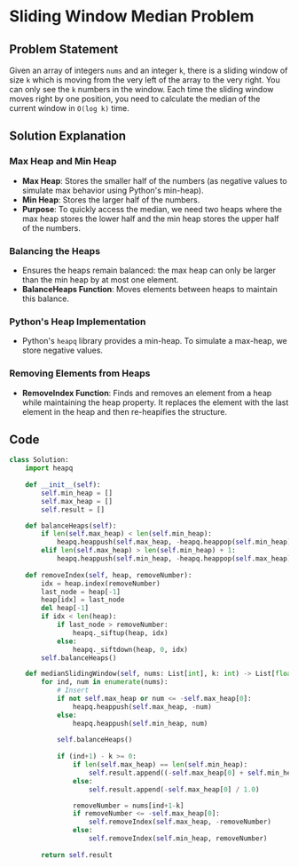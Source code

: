 # Sliding Window Median Problem

## Problem Statement
Given an array of integers `nums` and an integer `k`, there is a sliding window of size `k` which is moving from the very left of the array to the very right. You can only see the `k` numbers in the window. Each time the sliding window moves right by one position, you need to calculate the median of the current window in `O(log k)` time.

## Solution Explanation

### Max Heap and Min Heap
- **Max Heap**: Stores the smaller half of the numbers (as negative values to simulate max behavior using Python's min-heap).
- **Min Heap**: Stores the larger half of the numbers.
- **Purpose**: To quickly access the median, we need two heaps where the max heap stores the lower half and the min heap stores the upper half of the numbers.

### Balancing the Heaps
- Ensures the heaps remain balanced: the max heap can only be larger than the min heap by at most one element.
- **BalanceHeaps Function**: Moves elements between heaps to maintain this balance.

### Python's Heap Implementation
- Python's `heapq` library provides a min-heap. To simulate a max-heap, we store negative values.
  
### Removing Elements from Heaps
- **RemoveIndex Function**: Finds and removes an element from a heap while maintaining the heap property. It replaces the element with the last element in the heap and then re-heapifies the structure.

## Code
```python
class Solution:
    import heapq
    
    def __init__(self):  
        self.min_heap = []
        self.max_heap = []
        self.result = []

    def balanceHeaps(self):
        if len(self.max_heap) < len(self.min_heap):
            heapq.heappush(self.max_heap, -heapq.heappop(self.min_heap))
        elif len(self.max_heap) > len(self.min_heap) + 1:
            heapq.heappush(self.min_heap, -heapq.heappop(self.max_heap))
        
    def removeIndex(self, heap, removeNumber):
        idx = heap.index(removeNumber)
        last_node = heap[-1] 
        heap[idx] = last_node       
        del heap[-1]
        if idx < len(heap):
            if last_node > removeNumber:
                heapq._siftup(heap, idx)
            else:
                heapq._siftdown(heap, 0, idx)
        self.balanceHeaps()   

    def medianSlidingWindow(self, nums: List[int], k: int) -> List[float]:
        for ind, num in enumerate(nums):
            # Insert
            if not self.max_heap or num <= -self.max_heap[0]:
                heapq.heappush(self.max_heap, -num)
            else:
                heapq.heappush(self.min_heap, num)
            
            self.balanceHeaps()
            
            if (ind+1) - k >= 0:
                if len(self.max_heap) == len(self.min_heap):
                    self.result.append((-self.max_heap[0] + self.min_heap[0]) / 2)
                else:
                    self.result.append(-self.max_heap[0] / 1.0)

                removeNumber = nums[ind+1-k]
                if removeNumber <= -self.max_heap[0]:
                    self.removeIndex(self.max_heap, -removeNumber)
                else:
                    self.removeIndex(self.min_heap, removeNumber)
                                                 
        return self.result
